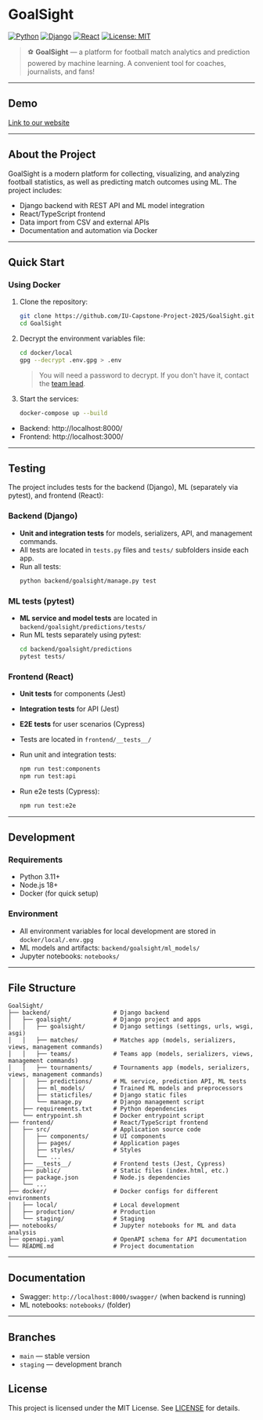 # GoalSight

[![Python](https://img.shields.io/badge/python-3.11%2B-blue)](https://www.python.org/) [![Django](https://img.shields.io/badge/Django-5.0-green)](https://www.djangoproject.com/) [![React](https://img.shields.io/badge/React-18-blue)](https://react.dev/) [![License: MIT](https://img.shields.io/badge/License-MIT-yellow.svg)](LICENSE)

> ⚽️ **GoalSight** — a platform for football match analytics and prediction powered by machine learning. A convenient tool for coaches, journalists, and fans!

---

## Demo

[Link to our website](https://goalsight.ru)

---

## About the Project

GoalSight is a modern platform for collecting, visualizing, and analyzing football statistics, as well as predicting match outcomes using ML. The project includes:
- Django backend with REST API and ML model integration
- React/TypeScript frontend
- Data import from CSV and external APIs
- Documentation and automation via Docker

---

## Quick Start

### Using Docker

1. Clone the repository:
   ```bash
   git clone https://github.com/IU-Capstone-Project-2025/GoalSight.git
   cd GoalSight
   ```
2. Decrypt the environment variables file:
   ```bash
   cd docker/local
   gpg --decrypt .env.gpg > .env
   ```
   > You will need a password to decrypt. If you don't have it, contact the [team lead](https://github.com/Arino4kaMyr).
3. Start the services:
   ```bash
   docker-compose up --build
   ```
- Backend: http://localhost:8000/
- Frontend: http://localhost:3000/

---

## Testing

The project includes tests for the backend (Django), ML (separately via pytest), and frontend (React):

### Backend (Django)
- **Unit and integration tests** for models, serializers, API, and management commands.
- All tests are located in `tests.py` files and `tests/` subfolders inside each app.
- Run all tests:
  ```bash
  python backend/goalsight/manage.py test
  ```

### ML tests (pytest)
- **ML service and model tests** are located in `backend/goalsight/predictions/tests/`
- Run ML tests separately using pytest:
  ```bash
  cd backend/goalsight/predictions
  pytest tests/
  ```

### Frontend (React)
- **Unit tests** for components (Jest)
- **Integration tests** for API (Jest)
- **E2E tests** for user scenarios (Cypress)
- Tests are located in `frontend/__tests__/`

- Run unit and integration tests:
  ```bash
  npm run test:components
  npm run test:api
  ```
- Run e2e tests (Cypress):
  ```bash
  npm run test:e2e
  ```

---

## Development

### Requirements
- Python 3.11+
- Node.js 18+
- Docker (for quick setup)

### Environment
- All environment variables for local development are stored in `docker/local/.env.gpg`
- ML models and artifacts: `backend/goalsight/ml_models/`
- Jupyter notebooks: `notebooks/`

---

## File Structure
```
GoalSight/
├── backend/                  # Django backend
│   ├── goalsight/            # Django project and apps
│   │   ├── goalsight/        # Django settings (settings, urls, wsgi, asgi)
│   │   ├── matches/          # Matches app (models, serializers, views, management commands)
│   │   ├── teams/            # Teams app (models, serializers, views, management commands)
│   │   ├── tournaments/      # Tournaments app (models, serializers, views, management commands)
│   │   ├── predictions/      # ML service, prediction API, ML tests
│   │   ├── ml_models/        # Trained ML models and preprocessors
│   │   ├── staticfiles/      # Django static files
│   │   └── manage.py         # Django management script
│   ├── requirements.txt      # Python dependencies
│   └── entrypoint.sh         # Docker entrypoint script
├── frontend/                 # React/TypeScript frontend
│   ├── src/                  # Application source code
│   │   ├── components/       # UI components
│   │   ├── pages/            # Application pages
│   │   ├── styles/           # Styles
│   │   └── ...
│   ├── __tests__/            # Frontend tests (Jest, Cypress)
│   ├── public/               # Static files (index.html, etc.)
│   ├── package.json          # Node.js dependencies
│   └── ...
├── docker/                   # Docker configs for different environments
│   ├── local/                # Local development
│   ├── production/           # Production
│   └── staging/              # Staging
├── notebooks/                # Jupyter notebooks for ML and data analysis
├── openapi.yaml              # OpenAPI schema for API documentation
└── README.md                 # Project documentation
```

---

## Documentation
- Swagger: `http://localhost:8000/swagger/`  (when backend is running)
- ML notebooks: `notebooks/` (folder)

---

## Branches
- `main` — stable version
- `staging` — development branch

## License

This project is licensed under the MIT License. See [LICENSE](LICENSE) for details.




